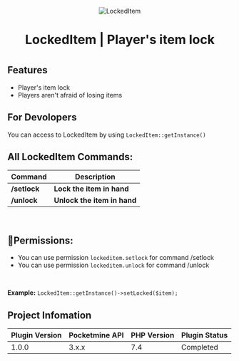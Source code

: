 <div align="center">
 
 ![LockedItem](https://poggit.pmmp.io/shield.state/LockedItem)
 
 <h1>LockedItem | Player's item lock<h1>
</div>

## Features
- Player's item lock
- Players aren't afraid of losing items

## For Devolopers
You can access to LockedItem by using `LockedItem::getInstance()`
 <br>
 
## All LockedItem Commands:

| **Command** | **Description** |
| --- | --- |
| **/setlock** | **Lock the item in hand** |
| **/unlock** | **Unlock the item in hand** |
 
<br>
 
## 📃Permissions:

- You can use permission `lockeditem.setlock` for command /setlock
- You can use permission `lockeditem.unlock` for command /unlock
 
<br>

**Example:**
`
LockedItem::getInstance()->setLocked($item);
`
 
## Project Infomation

| Plugin Version | Pocketmine API | PHP Version | Plugin Status |
|---|---|---|---|
| 1.0.0 | 3.x.x | 7.4 | Completed |
 

